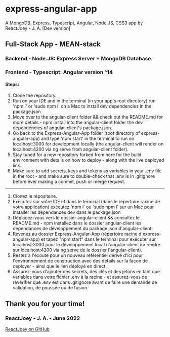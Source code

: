 # express-angular-app
A MongoDB, Express, Typescript, Angular, Node.JS, CSS3 app by ReactJoey - J. A. [Dev version]

## Full-Stack App - MEAN-stack
### Backend - Node.JS: Express Server + MongoDB Database.
### Frontend - Typescript: Angular version ^14

#### Steps:
1. Clone the repository.
2. Run on your IDE and in the terminal (in your app's root directory) run 'npm i' or 'sudo npm i' on a Mac to install dev dependencies in the package.json
3. Move over to the angular-client folder && check out the README.md for more details - npm install into the angular-client folder the dev dependencies of angular-client's package.json.
4. Go back to the Express-Angular-App folder (root directory of express-angular-app) and type 'npm start' in the terminal to run on localhost:3000 for development locally (the angular-client will render on localhost:4200 via ng serve from angular-client folder).
5. Stay tuned for a new repository forked from here for the build environment with details on how to deploy - along with the live deployed link.
6. Make sure to add secrets, keys and tokens as variables in your .env file in the root - and make sure to double-check that .env is in .gitignore before ever making a commit, push or merge request.

---

1. Clonez le répositoire.
2. Exécutez sur votre IDE et dans le terminal (dans le répertoire racine de votre application) exécutez 'npm i' ou 'sudo npm i' sur un Mac pour installer les dépendances dev dans le package.json
3. Déplacez-vous vers le dossier angular-client && consultez le README.md - npm installez dans le dossier angular-client les dépendances de développement du package.json d'angular-client.
4. Revenez au dossier Express-Angular-App (répertoire racine d'express-angular-app) et tapez "npm start" dans le terminal pour exécuter sur localhost:3000 pour le développement local (l'angular-client ira rendre sur localhost:4200 via ng serve de le dossier l'angular-client).
5. Restez à l'écoute pour un nouveau référentiel dérivé d'ici pour l'environnement de construction avec des détails sur la façon de déployer - ainsi que le lien déployé en direct.
6. Assurez-vous d'ajouter des secrets, des clés et des jetons en tant que variables dans votre fichier .env à la racine - et assurez-vous de revérifier que .env est dans .gitignore avant de faire une demande de validation, de poussée ou de fusion.

## Thank you for your time!
### ReactJoey - J. A. - June 2022
[ReactJoey on GitHub](https://github.com/ReactJoey)
